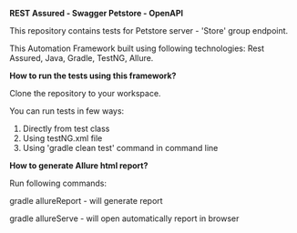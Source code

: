 **REST Assured - Swagger Petstore - OpenAPI**

This repository contains tests for Petstore server - 'Store' group endpoint.

This Automation Framework built using following technologies: Rest Assured, Java, Gradle, TestNG, Allure.

**How to run the tests using this framework?**

Clone the repository to your workspace.

You can run tests in few ways:
1) Directly from test class
2) Using testNG.xml file
3) Using 'gradle clean test' command in command line

**How to generate Allure html report?**

Run following commands:

gradle allureReport - will generate report

gradle allureServe - will open automatically report in browser